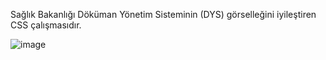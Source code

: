 Sağlık Bakanlığı Döküman Yönetim Sisteminin (DYS) görselleğini iyileştiren CSS çalışmasıdır.

![image](https://github.com/ismailtunc/DYS-Tema/assets/37194442/3b493a3d-22db-4016-8d1d-a7ffc9963bdc)
